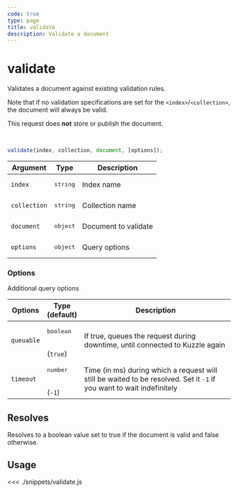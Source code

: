 ```yaml
---
code: true
type: page
title: validate
description: Validate a document
---
```


# validate

Validates a document against existing validation rules.

Note that if no validation specifications are set for the `<index>`/`<collection>`, the document will always be valid.

This request does **not** store or publish the document.

<br/>

```js
validate(index, collection, document, [options]);
```

| Argument     | Type              | Description          |
| ------------ | ----------------- | -------------------- |
| `index`      | <pre>string</pre> | Index name           |
| `collection` | <pre>string</pre> | Collection name      |
| `document`   | <pre>object</pre> | Document to validate |
| `options`    | <pre>object</pre> | Query options        |

### Options

Additional query options

| Options    | Type<br/>(default)              | Description                                                                                                           |
| ---------- | ------------------------------- | --------------------------------------------------------------------------------------------------------------------- |
| `queuable` | <pre>boolean</pre><br/>(`true`) | If true, queues the request during downtime, until connected to Kuzzle again                                          |
| `timeout`  | <pre>number</pre><br/>(`-1`)    | Time (in ms) during which a request will still be waited to be resolved. Set it `-1` if you want to wait indefinitely |

## Resolves

Resolves to a boolean value set to true if the document is valid and false otherwise.

## Usage

<<< ./snippets/validate.js
